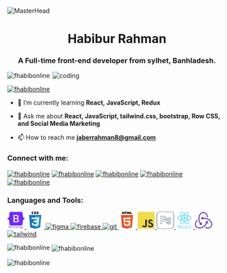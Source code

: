 ![MasterHead](https://user-images.githubusercontent.com/74038190/241765440-80728820-e06b-4f96-9c9e-9df46f0cc0a5.gif)
<h1 align="center">Habibur Rahman</h1>
<h3 align="center">A Full-time front-end developer from sylhet, Banhladesh.</h3>
<img align="right" alt="coding" width="400" src="https://aster.cloud/wp-content/uploads/2022/11/compiling-code.gif" >

<p align="left"> <img src="https://komarev.com/ghpvc/?username=fhabibonline&label=Profile%20views&color=0e75b6&style=flat" alt="fhabibonline" /> </p>

<p align="left"> <a href="https://twitter.com/fhabibonline" target="blank"><img src="https://img.shields.io/twitter/follow/fhabibonline?logo=twitter&style=for-the-badge" alt="fhabibonline" /></a> </p>

- 🌱 I’m currently learning **React, JavaScript, Redux**

- 💬 Ask me about **React, JavaScript, tailwind.css, bootstrap, Row CSS, and Social Media Marketing**

- 📫 How to reach me **jaberrahman8@gmail.com**

<h3 align="left">Connect with me:</h3>
<p align="left">
<a href="https://codepen.io/fhabibonline" target="blank"><img align="center" src="https://raw.githubusercontent.com/rahuldkjain/github-profile-readme-generator/master/src/images/icons/Social/codepen.svg" alt="fhabibonline" height="30" width="40" /></a>
<a href="https://twitter.com/fhabibonline" target="blank"><img align="center" src="https://raw.githubusercontent.com/rahuldkjain/github-profile-readme-generator/master/src/images/icons/Social/twitter.svg" alt="fhabibonline" height="30" width="40" /></a>
<a href="https://linkedin.com/in/fhabibonline" target="blank"><img align="center" src="https://raw.githubusercontent.com/rahuldkjain/github-profile-readme-generator/master/src/images/icons/Social/linked-in-alt.svg" alt="fhabibonline" height="30" width="40" /></a>
<a href="https://instagram.com/fhabibonline" target="blank"><img align="center" src="https://raw.githubusercontent.com/rahuldkjain/github-profile-readme-generator/master/src/images/icons/Social/instagram.svg" alt="fhabibonline" height="30" width="40" /></a>
<a href="https://www.youtube.com/c/fhabibonline" target="blank"><img align="center" src="https://raw.githubusercontent.com/rahuldkjain/github-profile-readme-generator/master/src/images/icons/Social/youtube.svg" alt="fhabibonline" height="30" width="40" /></a>
</p>

<h3 align="left">Languages and Tools:</h3>
<p align="left"> <a href="https://getbootstrap.com" target="_blank" rel="noreferrer"> <img src="https://raw.githubusercontent.com/devicons/devicon/master/icons/bootstrap/bootstrap-plain-wordmark.svg" alt="bootstrap" width="40" height="40"/> </a> <a href="https://www.w3schools.com/css/" target="_blank" rel="noreferrer"> <img src="https://raw.githubusercontent.com/devicons/devicon/master/icons/css3/css3-original-wordmark.svg" alt="css3" width="40" height="40"/> </a> <a href="https://www.figma.com/" target="_blank" rel="noreferrer"> <img src="https://www.vectorlogo.zone/logos/figma/figma-icon.svg" alt="figma" width="40" height="40"/> </a> <a href="https://firebase.google.com/" target="_blank" rel="noreferrer"> <img src="https://www.vectorlogo.zone/logos/firebase/firebase-icon.svg" alt="firebase" width="40" height="40"/> </a> <a href="https://git-scm.com/" target="_blank" rel="noreferrer"> <img src="https://www.vectorlogo.zone/logos/git-scm/git-scm-icon.svg" alt="git" width="40" height="40"/> </a> <a href="https://www.w3.org/html/" target="_blank" rel="noreferrer"> <img src="https://raw.githubusercontent.com/devicons/devicon/master/icons/html5/html5-original-wordmark.svg" alt="html5" width="40" height="40"/> </a> <a href="https://developer.mozilla.org/en-US/docs/Web/JavaScript" target="_blank" rel="noreferrer"> <img src="https://raw.githubusercontent.com/devicons/devicon/master/icons/javascript/javascript-original.svg" alt="javascript" width="40" height="40"/> </a> <a href="https://www.photoshop.com/en" target="_blank" rel="noreferrer"> <img src="https://raw.githubusercontent.com/devicons/devicon/master/icons/photoshop/photoshop-line.svg" alt="photoshop" width="40" height="40"/> </a> <a href="https://reactjs.org/" target="_blank" rel="noreferrer"> <img src="https://raw.githubusercontent.com/devicons/devicon/master/icons/react/react-original-wordmark.svg" alt="react" width="40" height="40"/> </a> <a href="https://redux.js.org" target="_blank" rel="noreferrer"> <img src="https://raw.githubusercontent.com/devicons/devicon/master/icons/redux/redux-original.svg" alt="redux" width="40" height="40"/> </a> <a href="https://tailwindcss.com/" target="_blank" rel="noreferrer"> <img src="https://www.vectorlogo.zone/logos/tailwindcss/tailwindcss-icon.svg" alt="tailwind" width="40" height="40"/> </a> </p>

<p><img align="left" src="https://github-readme-stats.vercel.app/api/top-langs?username=fhabibonline&show_icons=true&locale=en&layout=compact" alt="fhabibonline" /></p>

<p>&nbsp;<img align="center" src="https://github-readme-stats.vercel.app/api?username=fhabibonline&show_icons=true&locale=en" alt="fhabibonline" /></p>

<p><img align="center" src="https://github-readme-streak-stats.herokuapp.com/?user=fhabibonline&" alt="fhabibonline" /></p>
